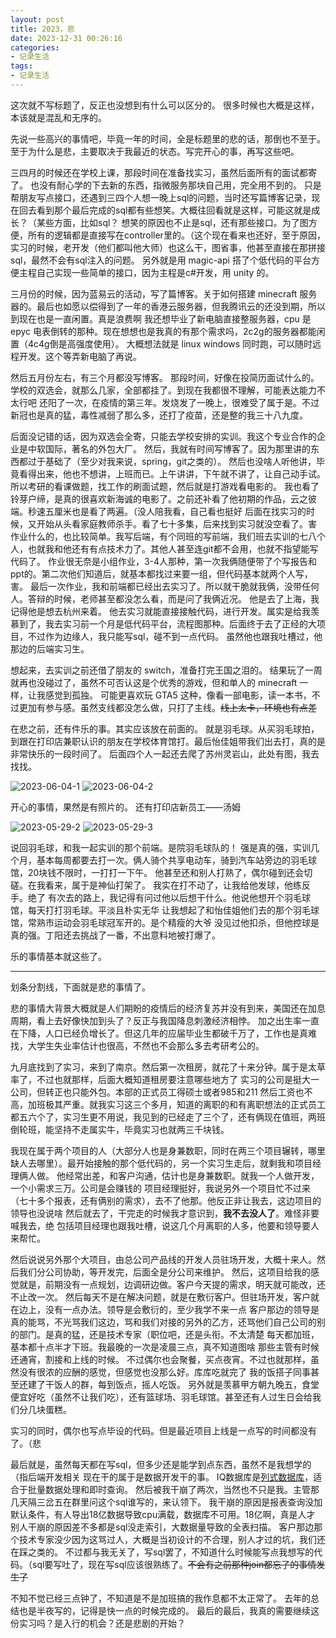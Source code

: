 ```yaml
---
layout: post
title: 2023，悲
date: 2023-12-31 00:26:16
categories:
- 记录生活
tags:
- 记录生活
---
```


这次就不写标题了，反正也没想到有什么可以区分的。
很多时候也大概是这样，本该就是混乱和无序的。

先说一些高兴的事情吧，毕竟一年的时间，全是标题里的悲的话，那倒也不至于。
至于为什么是悲，主要取决于我最近的状态。写完开心的事，再写这些吧。

三四月的时候还在学校上课，那段时间在准备找实习，虽然后面所有的面试都寄了。
也没有耐心学的下去新的东西，指微服务那块自己用，完全用不到的。
只是帮朋友写点接口，还遇到三四个人想一晚上sql的问题，当时还写篇博客记录，现在回去看到那个最后完成的sql都有些想笑。大概往回看就是这样，可能这就是成长？（某些方面，比如sql？
想笑的原因也不止是sql，还有那些接口。为了图方便，所有的逻辑都是直接写在controller里的。（这个现在看来也还好，至于原因，实习的时候，老开发（他们都叫他大师）也这么干，图省事，他甚至直接在那拼接sql，最然不会有sql注入的问题。
另外就是用 magic-api 搭了个低代码的平台方便主程自己实现一些简单的接口，因为主程是c#开发，用 unity 的。

三月份的时候，因为蓝易云的活动，写了篇博客。关于如何搭建 minecraft 服务器的。最后也如愿以偿得到了一年的香港云服务器，但我腾讯云的还没到期，所以到现在也是一直闲置。真是浪费啊
我还想毕业了新电脑直接整服务器，cpu 是 epyc 电表倒转的那种。现在想想也是我真的有那个需求吗，2c2g的服务器都能闲置（4c4g倒是高强度使用）。
大概想法就是 linux windows 同时跑，可以随时远程开发。这个等弄新电脑了再说。

然后五月份左右，有三个月都没写博客。
那段时间，好像在投简历面试什么的。学校的双选会，就那么几家，全部都挂了。到现在我都很不理解，可能表达能力不太行吧
还阳了一次，在疫情的第三年。发烧发了一晚上，很难受了属于是。不过新冠也是真的猛，毒性减弱了那么多，还打了疫苗，还是整的我三十八九度。

后面没记错的话，因为双选会全寄，只能去学校安排的实训。我这个专业合作的企业是中软国际，著名的外包大厂。
然后，我就有时间写博客了。因为那里讲的东西都过于基础了（至少对我来说，spring，git之类的）。
然后也没啥人听他讲，毕竟看得出来，他也不想讲，上班而已。上午讲讲，下午就不讲了，让自己动手试。
所以考研的看课做题，找工作的刷面试题，然后就是打游戏看电影的。
我也看了铃芽户缔，是真的很喜欢新海诚的电影了。之前还补看了他初期的作品，云之彼端。秒速五厘米也是看了两遍。（没人陪我看，自己看也挺好
后面在找实习的时候，又开始从头看家庭教师杀手。看了七十多集，后来找到实习就没空看了。害
作业什么的，也比较简单。我写后端，有个同班的写前端，我们班去实训的七八个人，也就我和他还有有点技术力了。其他人甚至连git都不会用，也就不指望能写代码了。
作业很无奈是小组作业，3-4人那种，第一次我俩随便带了个写报告和ppt的。第二次他们知道后，就基本都找过来要一组，但代码基本就两个人写，害。
最后一次作业，我和前端都已经出去实习了。所以就干脆就我俩，没带任何人。答辩的时候，老师甚至都没怎么看，而是问了我俩近况。
他是去了上海，我记得他是想去杭州来着。
他去实习就能直接接触代码，进行开发。属实是给我羡慕到了，我去实习前一个月是低代码平台，流程图那种。后面终于去了正经的大项目，不过作为边缘人，我只能写sql，碰不到一点代码。
虽然他也跟我吐槽过，他那边的后端实习生。

想起来，去实训之前还借了朋友的 switch，准备打完王国之泪的。
结果玩了一周就再也没碰过了，虽然不可否认这是个优秀的游戏，但和单人的 minecraft 一样，让我感觉到孤独。
可能更喜欢玩 GTA5 这种，像看一部电影，读一本书，不过更加有参与感。虽然支线都没怎么做，只打了主线。~~线上太卡，环境也有点差~~

在悲之前，还有件乐的事。其实应该放在前面的。
就是羽毛球。从买羽毛球拍，到跟在打印店兼职认识的朋友在学校体育馆打。最后怡佳姐带我们出去打，真的是非常快乐的一段时间了。
后面四个人一起还去爬了苏州灵岩山，此处有图，我去找找。

![2023-06-04-1](https://cooooing.github.io/images/记录生活/2023，悲/2023-06-04-1.jpg)
![2023-06-04-2](https://cooooing.github.io/images/记录生活/2023，悲/2023-06-04-2.jpg)

开心的事情，果然是有照片的。
还有打印店新员工——汤姆

![2023-05-29-2](https://cooooing.github.io/images/记录生活/2023，悲/2023-05-29-2.jpg)
![2023-05-29-3](https://cooooing.github.io/images/记录生活/2023，悲/2023-05-29-3.jpg)

说回羽毛球，和我一起实训的那个前端。是院羽毛球队的！
强是真的强，实训几个月，基本每周都要去打一次。俩人骑个共享电动车，骑到汽车站旁边的羽毛球馆，20块钱不限时，一打打一下午。
他甚至还和别人打熟了，偶尔碰到还会切磋。在我看来，属于是神仙打架了。
我实在打不动了，让我给他发球，他练反手。绝了
有次去的路上，我记得有问过他以后想干什么。他说他想开个羽毛球馆，每天打打羽毛球。平淡且朴实无华
让我想起了和怡佳姐他们去的那个羽毛球馆，常熟市运动会羽毛球冠军开的。是个精瘦的大爷
没见过他扣杀，但他控球是真的强。丁阳还去挑战了一番，不出意料地被打爆了。

乐的事情基本就这些了。

---

划条分割线，下面就是悲的事情了。

悲的事情大背景大概就是人们期盼的疫情后的经济复苏并没有到来，美国还在加息周期，看上去好像快加到头了？反正与我国降息刺激经济相悖。
加之出生率一直在下降，人口已经负增长了。但这几年的应届毕业生都破千万了，工作也是真难找，大学生失业率估计也很高，不然也不会那么多去考研考公的。

九月底找到了实习，来到了南京。然后第一次租房，就花了十来分钟。属于是太草率了，不过也就那样，后面大概知道租房要注意哪些地方了
实习的公司是挺大一公司，但转正也只能外包。本部的正式员工得硕士或者985和211
然后工资也不高，加班极其严重。就我实习这三个多月，知道的离职的和有离职想法的正式员工都五六个了，实习生更不用说，我见到的已经走了三个了，还有俩现在值班，两班倒轮班，能坚持不走属实牛，毕竟实习也就两三千块钱。

我现在属于两个项目的人（大部分人也是身兼数职，同时在两三个项目辗转，哪里缺人去哪里）。最开始接触的那个低代码的，另一个实习生走后，就剩我和项目经理俩人做。
他经常出差，和客户沟通，估计也是身兼数职。就我一个人做开发，一个小需求三万。公司是会赚钱的
项目经理挺好，我说另外一个项目忙不过来（七十多个报表，还有俩别的需求），去不了他那。他反正非让我去，这边项目的领导也没说啥
然后就去了，干完走的时候我才意识到，**我不去没人了**。难怪非要喊我去，绝
包括项目经理也跟我吐槽，说这几个月离职的人多，他要和领导要人来帮忙。

然后说说另外那个大项目，由总公司产品线的开发人员驻场开发，大概十来人。然后我们分公司协助，等开发完，后面全是分公司来维护。
然后，这项目给我的感觉就是，前期没有一点规划，边调研边做。客户今天提的需求，明天就可能改，还不止改一次。
然后每天不是在解决问题，就是在敷衍客户。但驻场开发，客户就在边上，没有一点办法。领导是会敷衍的，至少我学不来一点
客户那边的领导是真的能骂，不光骂我们这边，骂和我们对接的另外的乙方，还骂他们自己公司的别的部门。是真的猛，还是技术专家（职位吧，还是头衔。不太清楚
每天都加班，基本都十点半才下班。我最晚的一次是凌晨三点，真不知道图啥
那些主管有时候还通宵，割接和上线的时候。
不过偶尔也会聚餐，买点夜宵。不过也就那样，虽然没有很浓的应酬的感觉，但感觉也没那么好。库库吃就完了
我的饭搭子同事甚至还建了干饭人的群，每到饭点，摇人吃饭。
另外就是羡慕甲方朝九晚五，食堂便宜好吃（虽然不让我们吃），还有篮球场、羽毛球馆。甚至还有人过生日会给我们分几块蛋糕。

实习的同时，偶尔也写点毕设的代码。但是最近项目上线是一点写的时间都没有了。（悲

最后就是，虽然每天都在写sql，但多少还是能学到点东西，虽然不是我想学的（指后端开发相关
现在干的属于是数据开发干的事。
IQ数据库是[列式数据库](https://zh.wikipedia.org/wiki/%E5%88%97%E5%BC%8F%E6%95%B0%E6%8D%AE%E5%BA%93)，适合于批量数据处理和即时查询。
然后被我干崩了两次，当然也不只是我。主管那几天隔三岔五在群里问这个sql谁写的，来认领下。
我干崩的原因是报表查询没加默认条件，有人导出18亿数据导致cpu满载，数据库不可用。18亿啊，真是人才
别人干崩的原因差不多都是sql没走索引，大数据量导致的全表扫描。
客户那边那个技术专家没少因为这骂过人，大概是当初设计的不合理，别人才过的坑，我们还在踩之类的。
不过都与我无关了，写sql罢了，不知道什么时候能写点我想写的代码。（sql要写吐了，现在写sql应该很熟练了。~~不会有之前那种join都忘了的事情发生了~~

不知不觉已经三点钟了，不知道是不是加班搞的我作息都不太正常了。
去年的总结也是半夜写的，记得是快一点的时候完成的。
最后的最后，我真的需要继续这份实习吗？是入行的机会？还是悲剧的开始？

